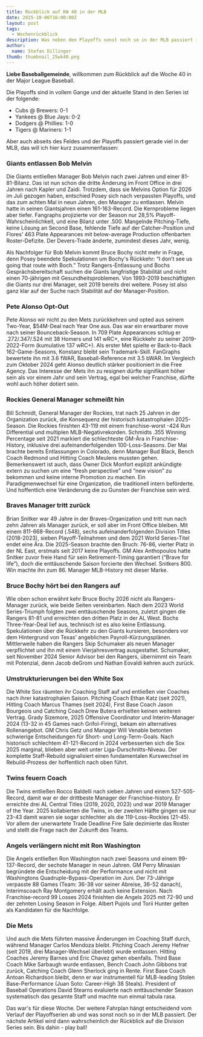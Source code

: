 ```yaml
---
title: Rückblick auf KW 40 in der MLB
date: 2025-10-06T16:00:00Z
layout: post
tags:
  - Wochenrückblick
description: Was neben den Playoffs sonst noch so in der MLB passiert ist.
author:
  name: Stefan Dillinger
thumb: thumbnail_25wk40.png
---
```


<img src='../../img/thumbnail_25wk40.png' style='display:none'>

**Liebe Baseballgemeinde**, willkommen zum Rückblick auf die Woche 40 in der Major League Baseball.

Die Playoffs sind in vollem Gange und der aktuelle Stand in den Serien ist der folgende:

- Cubs @ Brewers: 0-1
- Yankees @ Blue Jays: 0-2
- Dodgers @ Phillies: 1-0
- Tigers @ Mariners: 1-1

Aber auch abseits des Feldes und der Playoffs passiert gerade viel in der MLB, das will ich hier kurz zusammenfassen:

### Giants entlassen Bob Melvin

Die Giants entließen Manager Bob Melvin nach zwei Jahren und einer 81-81-Bilanz. Das ist nun schon die dritte Änderung im Front Office in drei Jahren nach Kapler und Zaidi. Trotzdem, dass sie Melvins Option für 2026 im Juli gezogen haben, entschied Posey sich nach verpassten Playoffs, und das zum achten Mal in neun Jahren, den Manager zu entlassen. Melvin hatte in seinen Giantsjahren einen 161-163-Record. Die Kernprobleme liegen aber tiefer. Fangraphs projizierte vor der Season nur 28,5% Playoff-Wahrscheinlichkeit, und eine Bilanz unter .500. Mangelnde Pitching-Tiefe, keine Lösung an Second Base, fehlende Tiefe auf der Catcher-Position und Flores’ 463 Plate Appearances mit below-average Production offenbarten Roster-Defizite. Der Devers-Trade änderte, zumindest dieses Jahr, wenig.

Als Nachfolger für Bob Melvin kommt Bruce Bochy nicht mehr in Frage, denn Posey beendete Spekulationen um Bochy's Rückkehr: “I don’t see us going that route with Boch.” Trotz Rangers-Entlassung und Bochs Gesprächsbereitschaft suchen die Giants langfristige Stabilität und nicht einen 70-jährigen mit Gesundheitsproblemen. Von 1993-2019 beschäftigten die Giants nur drei Manager, seit 2019 bereits drei weitere. Posey ist also ganz klar auf der Suche nach Stabilität auf der Manager-Position.

### Pete Alonso Opt-Out

Pete Alonso wir nicht zu den Mets zurückkehren und opted aus seinem Two-Year, $54M-Deal nach Year One aus. Das war ein erwartbarer move nach seiner Bounceback-Season. In 709 Plate Appearances schlug er .272/.347/.524 mit 38 Homers und 141 wRC+, eine Rückkehr zu seiner 2019-2022-Form (kumulative 137 wRC+). Als erster Met spielte er Back-to-Back 162-Game-Seasons, Konstanz bleibt sein Trademark-Skill. FanGraphs bewertete ihn mit 3.6 fWAR, Baseball-Reference mit 3.5 bWAR. Im Vergleich zum Oktober 2024 geht Alonso deutlich stärker positioniert in die Free Agency. Das Interesse der Mets ihn zu resignen dürfte signifikant höher sein als vor einem Jahr und sein Vertrag, egal bei welcher Franchise, dürfte wohl auch höher dotiert sein.

### Rockies General Manager schmeißt hin

Bill Schmidt, General Manager der Rockies, trat nach 25 Jahren in der Organization zurück, die Konsequenz der historisch katastrophalen 2025-Season. Die Rockies finishten 43-119 mit einem franchise-worst -424 Run Differential und multiplen MLB-Negativrekorden. Schmidts .355 Winning Percentage seit 2021 markiert die schlechteste GM-Ära in Franchise-History, inklusive drei aufeinanderfolgenden 100-Loss-Seasons. Der Mai brachte bereits Entlassungen in Colorado, denn Manager Bud Black, Bench Coach Redmond und Hitting Coach Meulens mussten gehen. Bemerkenswert ist auch, dass Owner Dick Monfort explizit ankündigte extern zu suchen um eine “fresh perspective” und “new vision” zu bekommen und keine interne Promotion zu machen. Ein Paradigmenwechsel für eine Organization, die traditionell intern beförderte.​​​​​​​​​​​​​​ Und hoffentlich eine Veränderung die zu Gunsten der Franchise sein wird.

### Braves Manager tritt zurück

Brian Snitker war 49 Jahre in der Braves-Organization und tritt nun nach zehn Jahren als Manager zurück, er soll aber im Front Office bleiben. Mit einem 811-668-Record (.548), sechs aufeinanderfolgenden Division Titles (2018-2023), sieben Playoff-Teilnahmen und dem 2021 World Series-Titel endet eine Ära. Die 2025-Season brachte den Bruch: 76-86, vierter Platz in der NL East, erstmals seit 2017 keine Playoffs. GM Alex Anthopoulos hatte Snitker zuvor freie Hand für sein Retirement-Timing garantiert (“Brave for life”), doch die enttäuschende Saison forcierte den Wechsel. Snitkers 800. Win machte ihn zum 86. Manager MLB-History mit dieser Marke.

### Bruce Bochy hört bei den Rangers auf

Wie oben schon erwähnt kehr Bruce Bochy 2026 nicht als Rangers-Manager zurück, wie beide Seiten vereinbarten. Nach dem 2023 World Series-Triumph folgten zwei enttäuschende Seasons, zuletzt gingen die Rangers 81-81 und erreichten den dritten Platz in der AL West. Bochs Three-Year-Deal lief aus, technisch ist es also keine Entlassung. Spekulationen über die Rückkehr zu den Giants kursieren, besonders vor dem Hintergrund von Texas’ angeblichen Payroll-Kürzungsplänen. Mittlerweile haben die Rangers Skip Schumaker als neuen Manager verpflichtet und ihn mit einem Vierjahresvertrag ausgestattet. Schumaker, seit November 2024 Senior Advisor bei den Rangers, übernimmt ein Team mit Potenzial, denn Jacob deGrom und Nathan Eovaldi kehren auch zurück.

### Umstrukturierungen bei den White Sox

Die White Sox räumten ihr Coaching Staff auf und entließen vier Coaches nach ihrer katastrophalen Saison. Pitching Coach Ethan Katz (seit 2021), Hitting Coach Marcus Thames (seit 2024), First Base Coach Jason Bourgeois und Catching Coach Drew Butera erhielten keinen weiteren Vertrag. Grady Sizemore, 2025 Offensive Coordinator und Interim-Manager 2024 (13-32 in 45 Games nach Grifol-Firing), bekam ein alternatives Rollenangebot. GM Chris Getz und Manager Will Venable betonten schwierige Entscheidungen für Short- und Long-Term-Goals. Nach historisch schlechtem 41-121-Record in 2024 verbesserten sich die Sox 2025 marginal, blieben aber weit unter Liga-Durschnitts-Niveau. Der komplette Staff-Rebuild signalisiert einen fundamentalen Kurswechsel im Rebuild-Prozess der hoffentlich nach oben führt.

### Twins feuern Coach

Die Twins entließen Rocco Baldelli nach sieben Jahren und einem 527-505-Record, damit war er der drittbeste Manager der Franchise-history. Er erreichte drei AL Central Titles (2019, 2020, 2023) und war 2019 Manager of the Year. 2025 kollabierten die Twins, in der zweiten Hälfte gingen sie nur 23-43 damit waren sie sogar schlechter als die 119-Loss-Rockies (21-45). Vor allem der unerwartete Trade Deadline Fire Sale dezimierte das Roster und stellt die Frage nach der Zukunft des Teams.

### Angels verlängern nicht mit Ron Washington

Die Angels entließen Ron Washington nach zwei Seasons und einem 99-137-Record, der sechste Manager in neun Jahren. GM Perry Minasian begründete die Entscheidung mit der Performance und nicht mit Washingtons Quadruple-Bypass-Operation im Juni. Der 73-Jährige verpasste 88 Games (Team: 36-38 vor seiner Abreise, 36-52 danach), Interimscoach Ray Montgomery erhält auch keine Extension. Nach Franchise-record 99 Losses 2024 finishten die Angels 2025 mit 72-90 und der zehnten Losing Season in Folge. Albert Pujols und Torii Hunter gelten als Kandidaten für die Nachfolge.

### Die Mets

Und auch die Mets führten massive Änderungen im Coaching Staff durch, während Manager Carlos Mendoza bleibt. Pitching Coach Jeremy Hefner (seit 2019, drei Manager-Wechsel überlebt) wurde entlassen. Hitting Coaches Jeremy Barnes und Eric Chavez gehen ebenfalls. Third Base Coach Mike Sarbaugh wurde entlassen, Bench Coach John Gibbons trat zurück, Catching Coach Glenn Sherlock ging in Rente. First Base Coach Antoan Richardson bleibt, denn er war instrumentell für MLB-leading Stolen Base-Performance (Juan Soto: Career-High 38 Steals). President of Baseball Operations David Stearns evaluierte nach enttäuschender Season systematisch das gesamte Staff und machte nun einmal tabula rasa.​​​​​​​​​​​​​​

Das war's für diese Woche. Der weitere Fahrplan hängt entscheidend vom Verlauf der Playoffserien ab und was sonst noch so in der MLB passiert. Der nächste Artikel wird dann wahrscheinlich der Rückblick auf die Division Series sein. Bis dahin - play ball!
